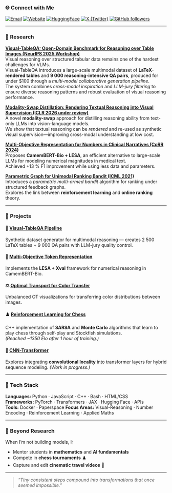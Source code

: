 ### 🌐 Connect with Me

[![Email](https://img.shields.io/badge/Email-grey?logo=gmail)](mailto:lompoaser9@gmail.com)
[![Website](https://img.shields.io/badge/Website-0A66C2?logo=googlechrome&logoColor=white)](https://aser97.github.io/Blog/)
[![HuggingFace](https://img.shields.io/badge/HuggingFace-FFD21E?logo=huggingface&logoColor=black)](https://huggingface.co/AserLompo)
[![X (Twitter)](https://img.shields.io/badge/Twitter-black?logo=x)](https://x.com/aserlompo)
[![GitHub followers](https://img.shields.io/github/followers/Aser97?label=Follow&style=social)](https://github.com/Aser97)

---

### 🔬 Research

**[Visual-TableQA: Open-Domain Benchmark for Reasoning over Table Images (NeurIPS 2025 Workshop)](https://arxiv.org/pdf/2509.07966)**  
Visual reasoning over structured tabular data remains one of the hardest challenges for VLMs.  
Visual-TableQA introduces a large-scale multimodal dataset of **LaTeX-rendered tables** and **9 000 reasoning-intensive QA pairs**, produced for under $100 through a *multi-model collaborative generation pipeline*.  
The system combines *cross-model inspiration* and *LLM-jury filtering* to ensure diverse reasoning patterns and robust evaluation of visual reasoning performance.

**[Modality-Swap Distillation: Rendering Textual Reasoning into Visual Supervision (ICLR 2026 under review)](https://github.com/AI-4-Everyone/Visual-TableQA-v2)**  
A novel **modality-swap** approach for distilling reasoning ability from text-only LLMs into vision-language models.  
We show that textual reasoning can be *rendered* and re-used as synthetic visual supervision—improving cross-modal understanding at low cost.

**[Multi-Objective Representation for Numbers in Clinical Narratives (CoRR 2024)](https://doi.org/10.48550/arXiv.2405.18448)**  
Proposes **CamemBERT-Bio + LESA**, an efficient alternative to large-scale LLMs for modeling numerical magnitudes in medical text.  
Achieved +13 % F1 improvement while using less data and parameters.

**[Parametric Graph for Unimodal Ranking Bandit (ICML 2021)](https://hal.archives-ouvertes.fr/hal-03256621/)**  
Introduces a *parametric multi-armed bandit* algorithm for ranking under structured feedback graphs.  
Explores the link between **reinforcement learning** and **online ranking** theory.

---

### 🧩 Projects

#### 🧾 [Visual-TableQA Pipeline](https://github.com/AI-4-Everyone/Visual-TableQA-v2)  
Synthetic dataset generator for multimodal reasoning — creates 2 500 LaTeX tables + 9 000 QA pairs with LLM-jury quality control.

#### 🧬 [Multi-Objective Token Representation](https://github.com/sadc-lab/multiobjective_token_representation)  
Implements the **LESA + Xval** framework for numerical reasoning in CamemBERT-Bio.

#### ⚖️ [Optimal Transport for Color Transfer](https://github.com/Aser97/Optimal-Transport)  
Unbalanced OT visualizations for transferring color distributions between images.

#### ♟️ [Reinforcement Learning for Chess](https://github.com/Aser97/Chess)  
C++ implementation of **SARSA** and **Monte Carlo** algorithms that learn to play chess through self-play and Stockfish simulations.  
*(Reached ~1350 Elo after 1 hour of training.)*

#### 🔄 [CNN-Transformer](https://github.com/Aser97/CNN_T)  
Explores integrating **convolutional locality** into transformer layers for hybrid sequence modeling. *(Work in progress.)*

---

### 🧠 Tech Stack

**Languages:** Python · JavaScript · C++ · Bash · HTML/CSS  
**Frameworks:** PyTorch · Transformers · JAX · Hugging Face · APIs  
**Tools:** Docker · Paperspace
**Focus Areas:** Visual-Reasoning · Number Encoding · Reinforcement Learning · Applied Maths

---

### 🌱 Beyond Research

When I’m not building models, I:  
- Mentor students in **mathematics** and **AI fundamentals**  
- Compete in **chess tournaments** ♟️  
- Capture and edit **cinematic travel videos** 🎥  

---

> *“Tiny consistent steps compound into transformations that once seemed impossible.”*
